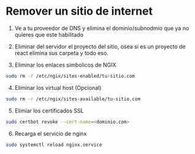 # Remover un sitio de internet

1.  Ve a tu proveedor de DNS y elimina el dominio/subnodmio que ya no quieres que este habilitado

2. Eliminar del servidor el proyecto del sitio, osea si es un proyecto de react elimina sus carpeta y todo eso.

3. Eliminar los enlaces simbolicos de NGIX
```bash
sudo rm -r /etc/ngix/sites-enabled/tu-sitio.com
```

4. Eliminar los virtual host (Opcional) 
```bash
sudo rm -r /etc/ngix/sites-available/tu-sitio.com
```

5. Elimiar los certificados SSL 
```bash
sudo certbot revoke --cert-name=<dominio.com>
```

6. Recarga el servicio de nginx
```bash
sudo systemctl reload nginx.service
```


